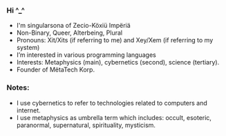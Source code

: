 ### Hi ^_^
- I'm singularsona of Zecio-Köxiü Impëriä
- Non-Binary, Queer, Alterbeing, Plural
- Pronouns: Xit/Xits (if referring to me) and Xey/Xem (if referring to my system)
- I’m interested in various programming languages
- Interests: Metaphysics (main), cybernetics (second), science (tertiary).
- Founder of MëtaTech Korp.
### Notes:
- I use cybernetics to refer to technologies related to computers and internet.
- I use metaphysics as umbrella term which includes: occult, esoteric, paranormal, supernatural, spirituality, mysticism.
